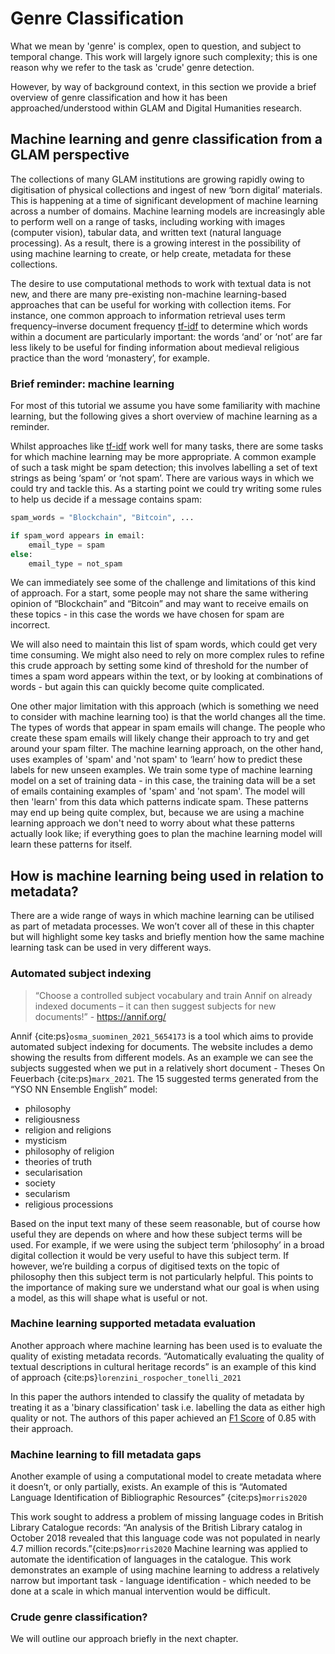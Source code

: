 # Genre Classification

What we mean by 'genre' is complex, open to question, and subject to temporal change. This work will largely ignore such complexity; this is one reason why we refer to the task as 'crude' genre detection.

However, by way of background context, in this section we provide a brief overview of genre classification and how it has been approached/understood within GLAM and Digital Humanities research.

## Machine learning and genre classification from a GLAM perspective

The collections of many GLAM institutions are growing rapidly owing to digitisation of physical collections and ingest of new ‘born digital’ materials. This is happening at a time of significant development of machine learning across a number of domains. Machine learning models are increasingly able to perform well on a range of tasks, including working with images (computer vision), tabular data, and written text (natural language processing). As a result, there is a growing interest in the possibility of using machine learning to create, or help create, metadata for these collections.

The desire to use computational methods to work with textual data is not new, and there are many pre-existing non-machine learning-based approaches that can be useful for working with collection items. For instance, one common approach to information retrieval uses term frequency–inverse document frequency [tf-idf](https://en.wikipedia.org/wiki/Tf%E2%80%93idf) to determine which words within a document are particularly important: the words ‘and’ or ‘not’ are far less likely to be useful for finding information about medieval religious practice than the word ‘monastery’, for example.

### Brief reminder: machine learning

For most of this tutorial we assume you have some familiarity with machine learning, but the following gives a short overview of machine learning as a reminder.

Whilst approaches like [tf-idf](https://en.wikipedia.org/wiki/Tf%E2%80%93idf) work well for many tasks, there are some tasks for which machine learning may be more appropriate. A common example of such a task might be spam detection; this involves labelling a set of text strings as being ‘spam’ or ‘not spam’. There are various ways in which we could try and tackle this. As a starting point we could try writing some rules to help us decide if a message contains spam:

```python
spam_words = "Blockchain", "Bitcoin", ...

if spam_word appears in email:
    email_type = spam
else:
    email_type = not_spam
```

We can immediately see some of the challenge and limitations of this kind of approach. For a start, some people may not share the same withering opinion of “Blockchain” and “Bitcoin” and may want to receive emails on these topics - in this case the words we have chosen for spam are incorrect.

We will also need to maintain this list of spam words, which could get very time consuming. We might also need to rely on more complex rules to refine this crude approach by setting some kind of threshold for the number of times a spam word appears within the text, or by looking at combinations of words - but again this can quickly become quite complicated.

One other major limitation with this approach (which is something we need to consider with machine learning too) is that the world changes all the time. The types of words that appear in spam emails will change. The people who create these spam emails will likely change their approach to try and get around your spam filter. The machine learning approach, on the other hand, uses examples of 'spam' and 'not spam' to ‘learn’ how to predict these labels for new unseen examples. We train some type of machine learning model on a set of training data - in this case, the training data will be a set of emails containing examples of 'spam' and 'not spam'. The model will then 'learn' from this data which patterns indicate spam. These patterns may end up being quite complex, but, because we are using a machine learning approach we don't need to worry about what these patterns actually look like; if everything goes to plan the machine learning model will learn these patterns for itself.

## How is machine learning being used in relation to metadata?

There are a wide range of ways in which machine learning can be utilised as part of metadata processes. We won’t cover all of these in this chapter but will highlight some key tasks and briefly mention how the same machine learning task can be used in very different ways.

### Automated subject indexing

> “Choose a controlled subject vocabulary and train Annif on already indexed documents – it can then suggest subjects for new documents!” - https://annif.org/

Annif {cite:ps}`osma_suominen_2021_5654173` is a tool which aims to provide automated subject indexing for documents. The website includes a demo showing the results from different models. As an example we can see the subjects suggested when we put in a relatively short document - Theses On Feuerbach {cite:ps}`marx_2021`. The 15 suggested terms generated from the “YSO NN Ensemble English” model:

- philosophy
- religiousness
- religion and religions
- mysticism
- philosophy of religion
- theories of truth
- secularisation
- society
- secularism
- religious processions

Based on the input text many of these seem reasonable, but of course how useful they are depends on where and how these subject terms will be used. For example, if we were using the subject term ‘philosophy’ in a broad digital collection it would be very useful to have this subject term.  If however, we’re building a corpus of digitised texts on the topic of philosophy then this subject term is not particularly helpful. This points to the importance of making sure we understand what our goal is when using a model, as this will shape what is useful or not.

### Machine learning supported metadata evaluation

Another approach where machine learning has been used is to evaluate the quality of existing metadata records. “Automatically evaluating the quality of textual descriptions in cultural heritage records” is an example of this kind of approach {cite:ps}`lorenzini_rospocher_tonelli_2021`

In this paper the authors intended to classify the quality of metadata by treating it as a 'binary classification' task i.e. labelling the data as either high quality or not. The authors of this paper achieved an [F1 Score](https://en.wikipedia.org/wiki/F-score) of 0.85 with their approach.

### Machine learning to fill metadata gaps

Another example of using a computational model to create metadata where it doesn’t, or only partially, exists. An example of this is “Automated Language Identification of Bibliographic Resources” {cite:ps}`morris2020`

This work sought to address a problem of missing language codes in British Library Catalogue records: “An analysis of the British Library catalog in October 2018 revealed that this language code was not populated in nearly 4.7 million records.”{cite:ps}`morris2020`
Machine learning was applied to automate the identification of languages in the catalogue.
This work demonstrates an example of using machine learning to address a relatively narrow but important task - language identification - which needed to be done at a scale in which manual intervention would be difficult.

### Crude genre classification?

We will outline our approach briefly in the next chapter.
